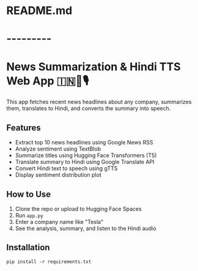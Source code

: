 # README.md
# ---------
# News Summarization & Hindi TTS Web App 🇮🇳📰🎙️

This app fetches recent news headlines about any company, summarizes them, translates to Hindi, and converts the summary into speech.

## Features
- Extract top 10 news headlines using Google News RSS
- Analyze sentiment using TextBlob
- Summarize titles using Hugging Face Transformers (T5)
- Translate summary to Hindi using Google Translate API
- Convert Hindi text to speech using gTTS
- Display sentiment distribution plot

## How to Use
1. Clone the repo or upload to Hugging Face Spaces
2. Run `app.py`
3. Enter a company name like "Tesla"
4. See the analysis, summary, and listen to the Hindi audio

## Installation
```
pip install -r requirements.txt
```
